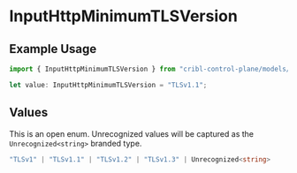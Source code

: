 # InputHttpMinimumTLSVersion

## Example Usage

```typescript
import { InputHttpMinimumTLSVersion } from "cribl-control-plane/models/operations";

let value: InputHttpMinimumTLSVersion = "TLSv1.1";
```

## Values

This is an open enum. Unrecognized values will be captured as the `Unrecognized<string>` branded type.

```typescript
"TLSv1" | "TLSv1.1" | "TLSv1.2" | "TLSv1.3" | Unrecognized<string>
```